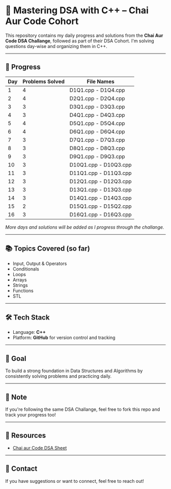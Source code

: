 # 🚀 Mastering DSA with C++ – Chai Aur Code Cohort

This repository contains my daily progress and solutions from the **Chai Aur Code DSA Challange**, followed as part of their DSA Cohort. I'm solving questions day-wise and organizing them in C++.

---

## 📅 Progress

| Day | Problems Solved | File Names         |
|-----|------------------|--------------------|
| 1   | 4                | D1Q1.cpp - D1Q4.cpp |
| 2   | 4                | D2Q1.cpp - D2Q4.cpp |
| 3   | 3                | D3Q1.cpp - D3Q3.cpp |
| 4   | 3                | D4Q1.cpp - D4Q3.cpp |
| 5   | 4                | D5Q1.cpp - D5Q4.cpp |
| 6   | 4                | D6Q1.cpp - D6Q4.cpp |
| 7   | 3                | D7Q1.cpp - D7Q3.cpp |
| 8   | 3                | D8Q1.cpp - D8Q3.cpp |
| 9   | 3                | D9Q1.cpp - D9Q3.cpp |
| 10  | 3                | D10Q1.cpp - D10Q3.cpp |
| 11  | 3                | D11Q1.cpp - D11Q3.cpp |
| 12  | 3                | D12Q1.cpp - D12Q3.cpp |
| 13  | 3                | D13Q1.cpp - D13Q3.cpp |
| 14  | 3                | D14Q1.cpp - D14Q3.cpp |
| 15  | 2                | D15Q1.cpp - D15Q2.cpp |
| 16  | 3                | D16Q1.cpp - D16Q3.cpp |

*More days and solutions will be added as I progress through the challange.*

---

## 📚 Topics Covered (so far)

- Input, Output & Operators
- Conditionals
- Loops
- Arrays
- Strings
- Functions
- STL

---

## 🛠️ Tech Stack

- Language: **C++**
- Platform: **GitHub** for version control and tracking

---

## 🧠 Goal

To build a strong foundation in Data Structures and Algorithms by consistently solving problems and practicing daily.

---

## 📌 Note

If you're following the same DSA Challange, feel free to fork this repo and track your progress too!

---

## 🔗 Resources

- [Chai aur Code DSA Sheet](https://courses.chaicode.com/learn)

---

## 📩 Contact

If you have suggestions or want to connect, feel free to reach out!

